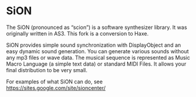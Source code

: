 SiON
====
The SiON (pronounced as “scion”) is a software synthesizer library. It was originally written in AS3. This fork is a conversion to Haxe.

SiON provides simple sound synchronization with DisplayObject and an easy dynamic sound generation. You can generate various sounds without any mp3 files or wave data. The musical sequence is represented as Music Macro Language (a simple text data) or standard MIDI Files. It allows your final distribution to be very small.

For examples of what SiON can do, see https://sites.google.com/site/sioncenter/
